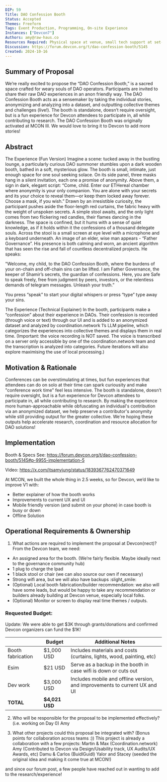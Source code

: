 ```yaml
---
DIP: 59
Title: DAO Confession Booth 
Status: Accepted
Themes: Freeform
Tags: Event Production, Programming, On-site Experience
Instances: ["Devcon7"]
Authors: amy@raw-haus.co
Resources Required: Physical space at venue, small tech support at set-up (plugs, wifi)
Discussion: https://forum.devcon.org/t/dao-confession-booth/5145
Created: 2024-10-16
---
```


## Summary of Proposal
We’re really excited to propose the “DAO Confession Booth,” is a sacred space crafted for weary souls of DAO operators. Participants are invited to share their raw DAO experiences in an anon friendly way. The DAO Confession Booth acts as a sensemaker by taking the individual stories, anonymizing and analyzing into a dataset, and outputting collective themes and challenges (live!). The booth is standalone, doesn’t require oversight, but is a fun experience for Devcon attendees to participate in, all while contributing to research. The DAO Confession Booth was originally activated at MCON III. We would love to bring it to Devcon to add more stories!

## Abstract
The Experience (Fun Version)
Imagine a scene: tucked away in the bustling lounge, a particularly curious DAO summoner stumbles upon a dark wooden booth, bathed in a soft, mysterious glow. The booth is small, intimate, just enough space for one soul seeking solace.
On its side panel, three masks hang in a silent invitation, each one a promise of anonymity. Above them, a sign in dark, elegant script: “Come, child. Enter our ETHereal chamber where anonymity is your only companion. You are alone with your secrets and its your choice to reveal them—or keep them locked away forever. Choose a mask, if you wish.”
Drawn by an irresistible curiosity, the participant pushes aside the floor-length red curtains, the fabric heavy with the weight of unspoken secrets. A simple stool awaits, and the only light comes from two flickering red candles, their flames dancing in the darkness. The space is confined, but it hums with a sense of quiet knowledge, as if it holds within it the confessions of a thousand delegate souls. Across the stool is a small screen at eye level with a microphone and a keyboard underneath.
An image of an elder, wise man appears - “Father Governance”. His presence is both calming and worn, an ancient algorithm that has seen the rise and fall of countless decentralized projects. He speaks:

"Welcome, my child, to the DAO Confession Booth, where the burdens of your on-chain and off-chain sins can be lifted. I am Father Governance, the keeper of Shamir’s secrets, the guardian of confessions. Here, you are Safe to speak freely, free from judgment by peers, investors, or the relentless demands of telegram messages. Unleash your truth.”

You press “speak” to start your digital whispers or press “type” type away your sins.

The Experience (Technical Explainer)
In the booth, participants make a “confession” about their experience in DAOs. Their confession is recorded (through voice or text) through our UI and is added to an anonymized dataset and analyzed by coordination.network 1’s LLM pipeline, which categorizes the experiences into collective themes and displays them in real time. (Important: the voice recording is NOT saved. The voice is transcribed on a server only accessible by one of the coordination.network team and the transcription is analyzed into categories. Future iterations will also explore maximising the use of local processing.)

## Motivation & Rationale
Conferences can be overstimulating at times, but fun experiences that attendees can do on solo at their time can spark curiousity and make "conference work time" feel less intensive. 
The booth is standalone, doesn’t require oversight, but is a fun experience for Devcon attendees to participate in, all while contributing to research.
By making the experience more human-approachable while obfuscating an individual's contribution via an anonymized dataset, we help preserve a contributor's anonymity while still providing output for the greater collective. We're hoping these outputs help accelerate research, coordination and resource allocation for DAO solutions!

## Implementation
Booth & Specs
See: https://forum.devcon.org/t/dao-confession-booth/5145#p-9955-implementation-5

Video: 
https://x.com/itsamyjung/status/1839367762470371649

At MCON, we built the whole thing in 2.5 weeks, so for Devcon, we’d like to improve V1 with:

- Better explainer of how the booth works
- Improvements to current UX and UI
- Mobile friendly version (and submit on your phone) in case booth is busy or down
- Offline Solution


## Operational Requirements & Ownership
1. What actions are required to implement the proposal at Devcon(nect)? 
From the Devcon team, we need:
- An assigned area for the booth. (We’re fairly flexible. Maybe ideally next to the governance community hub)
- 1 plug to charge the Ipad
- 1 black stool or chair (we can also source our own if necessary)
- Strong wifi area, but we will also have backups :slight_smile:
- (Optional) Local booth fabrication/builder recommendation: we also will have some leads, but would be happy to take any recommendation or builders already building at Devcon venue, especially local folks.
- (Optional) Monitor or screen to display real time themes / outputs.

### Requested Budget:

Update: We were able to get $3K through grants/donations and confirmed Devcon organizers can fund the $1K! 

|  | **Budget** | **Additional Notes** |
| --- | --- | --- |
| Booth fabrication | $1,000 USD | Includes materials and costs (curtains, lights, wood, painting, etc) |
| Esim | $21 USD | Serve as a backup in the booth in case wifi is down or cuts out |
| Dev work  | $3,000 USD | Includes mobile and offline version, and improvements to current UX and UI  |
| **TOTAL** | **$4,021 USD** |  |


2. Who will be responsible for the proposal to be implemented effectively? (i.e. working on Day 0)
Amy

3. What other projects could this proposal be integrated with? (Bonus points for collaboration across teams :))
This project is already a collaboration with a few projects:
Martin & Max (Coordination.network)
Amy (Contributed to Devcon via Design/Usability track, UX Audits/UX Awards, etc)
Damu & Carlos (BuidlGuidl)
Yalor and Stacey (seeded the original idea and making it come true at MCON!)

and since our forum post, a few people have reached out in wanting to add to the research/experience!
